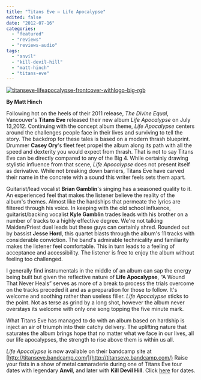 ```yaml
---
title: "Titans Eve – Life Apocalypse"
edited: false
date: "2012-07-16"
categories:
  - "featured"
  - "reviews"
  - "reviews-audio"
tags:
  - "anvil"
  - "kill-devil-hill"
  - "matt-hinch"
  - "titans-eve"
---
```


[![](http://www.hellbound.ca/wp-content/uploads/2012/07/titanseve-lifeapocalypse-frontcover-withlogo-big-rgb.jpg "titanseve-lifeapocalypse-frontcover-withlogo-big-rgb")](http://www.hellbound.ca/2012/07/titans-eve-life-apocalypse/titanseve-lifeapocalypse-frontcover-withlogo-big-rgb/)

**By Matt Hinch**

Following hot on the heels of their 2011 release, _The Divine Equal_, Vancouver's **Titans Eve** released their new album _Life Apocalypse_ on July 13,2012. Continuing with the concept album theme, _Life Apocalypse_ centers around the challenges people face in their lives and surviving to tell the story. The backdrop for these tales is based on a modern thrash blueprint. Drummer **Casey Ory**'s fleet feet propel the album along its path with all the speed and dexterity you would expect from thrash. That is not to say Titans Eve can be directly compared to any of the Big 4. While certainly drawing stylistic influence from that scene, _Life Apocalypse_ does not present itself as derivative. While not breaking down barriers, Titans Eve have carved their name in the concrete with a sound this writer feels sets them apart.

Guitarist/lead vocalist **Brian Gamblin**'s singing has a seasoned quality to it. An experienced feel that makes the listener believe the reality of the album's themes. Almost like the hardships that permeate the lyrics are filtered through his voice. In keeping with the old school influence, guitarist/backing vocalist **Kyle Gamblin** trades leads with his brother on a number of tracks to a highly effective degree. We're not talking Maiden/Priest duel leads but these guys can certainly shred. Rounded out by bassist **Jesse Hord**, this quartet blasts through the album's 11 tracks with considerable conviction. The band's admirable technicality and familiarity makes the listener feel comfortable. This in turn leads to a feeling of acceptance and accessibility. The listener is free to enjoy the album without feeling too challenged.

I generally find instrumentals in the middle of an album can sap the energy being built but given the reflective nature of **Life Apocalypse**, “A Wound That Never Heals” serves as more of a break to process the trials overcome on the tracks preceded it and as a preparation for those to follow. It's welcome and soothing rather than useless filler. _Life Apocalypse_ sticks to the point. Not as terse as grind by a long shot, however the album never overstays its welcome with only one song topping the five minute mark.

What Titans Eve has managed to do with an album based on hardship is inject an air of triumph into their catchy delivery. The uplifting nature that saturates the album brings hope that no matter what we face in our lives, all our life apocalypses, the strength to rise above them is within us all.

_Life Apocalypse_ is now available on their bandcamp site at [http://titanseve.bandcamp.com/](http://titanseve.bandcamp.com/) Raise your fists in a show of metal camaraderie during one of Titans Eve tour dates with legendary **Anvil**, and later with **Kill Devil Hill**. Click [here](http://www.titanseve.com/tour-dates) for dates.
